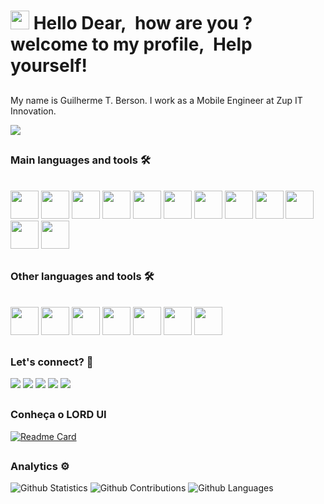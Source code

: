 <h1><img src="https://emojis.slackmojis.com/emojis/images/1531849430/4246/blob-sunglasses.gif?1531849430" width="30"/> 
Hello Dear,&nbsp how are you ? &nbsp welcome to my profile,&nbsp Help yourself! </h1>

##

My name is Guilherme T. Berson. I work as a Mobile Engineer at Zup IT Innovation.

![](https://komarev.com/ghpvc/?username=bersoncrios&color=brightgreen)

##

### Main languages and tools 🛠
<div style="display: inline_block"><br>
<img src="https://cdn.jsdelivr.net/gh/devicons/devicon/icons/java/java-original.svg" width=45 height=45/>
<img src="https://cdn.jsdelivr.net/gh/devicons/devicon/icons/kotlin/kotlin-original.svg"  width=45 height=45/>
<img src="https://cdn.jsdelivr.net/gh/devicons/devicon/icons/swift/swift-original.svg"  width=45 height=45/>
<img src="https://cdn.jsdelivr.net/gh/devicons/devicon/icons/android/android-original.svg"  width=45 height=45/>
<img src="https://cdn.jsdelivr.net/gh/devicons/devicon/icons/apple/apple-original.svg"  width=45 height=45/>
<img src="https://cdn.jsdelivr.net/gh/devicons/devicon/icons/androidstudio/androidstudio-original.svg"  width=45 height=45 />
<img src="https://cdn.jsdelivr.net/gh/devicons/devicon/icons/xcode/xcode-original.svg"  width=45 height=45 />
<img src="https://cdn.jsdelivr.net/gh/devicons/devicon/icons/gradle/gradle-plain.svg"  width=45 height=45 />
<img src="https://cdn.jsdelivr.net/gh/devicons/devicon/icons/git/git-original.svg"  width=45 height=45 />
<img src="https://cdn.jsdelivr.net/gh/devicons/devicon/icons/github/github-original.svg"  width=45 height=45  />
<img src="https://cdn.jsdelivr.net/gh/devicons/devicon/icons/gitlab/gitlab-original.svg"  width=45 height=45/>
<img src="https://cdn.jsdelivr.net/gh/devicons/devicon/icons/firebase/firebase-plain.svg"  width=45 height=45/>
</div>

 ##
 
### Other languages and tools 🛠
<div style="display: inline_block"><br>
<img src="https://cdn.jsdelivr.net/gh/devicons/devicon/icons/html5/html5-original.svg"  width=45 height=45/>
<img src="https://cdn.jsdelivr.net/gh/devicons/devicon/icons/css3/css3-original.svg"  width=45 height=45 />
<img src="https://cdn.jsdelivr.net/gh/devicons/devicon/icons/javascript/javascript-original.svg"  width=45 height=45/>
<img src="https://cdn.jsdelivr.net/gh/devicons/devicon/icons/angularjs/angularjs-original.svg"  width=45 height=45/>
<img src="https://cdn.jsdelivr.net/gh/devicons/devicon/icons/flutter/flutter-original.svg"  width=45 height=45 />
<img src="https://cdn.jsdelivr.net/gh/devicons/devicon/icons/nodejs/nodejs-original.svg" width=45 height=45  />
<img src="https://cdn.jsdelivr.net/gh/devicons/devicon/icons/typescript/typescript-original.svg" width=45 height=45 />
</div>

##

### Let's connect? 🤝

<div> 
  <a href="https://www.instagram.com/bersontech/" target="_blank"><img src="https://img.shields.io/badge/Instagram-E4405F?style=for-the-badge&logo=instagram&logoColor=white" target="_blank"></a>
 <a href="https://www.linkedin.com/in/guilhermeberson" target="_blank"><img src="https://img.shields.io/badge/LinkedIn-0077B5?style=for-the-badge&logo=linkedin&logoColor=white" target="_blank"></a>
 <a href="https://twitter.com/bersontech" target="_blank"><img src="https://img.shields.io/badge/Twitter-1DA1F2?style=for-the-badge&logo=twitter&logoColor=white" target="_blank"></a>
 <a href="https://discord.gg/ZEHPvp7v" target="_blank"><img src="https://img.shields.io/badge/Discord-7289DA?style=for-the-badge&logo=discord&logoColor=white" target="_blank"></a>
<a href="https://www.twitch.tv/karontyy_" target="_blank"><img src="https://img.shields.io/badge/Twitch-9146FF?style=for-the-badge&logo=twitch&logoColor=white" target="_blank"></a>
</div>

##

### Conheça o LORD UI

[![Readme Card](https://github-readme-stats.vercel.app/api/pin/?username=bersoncrios&repo=lord)](https://github.com/karontyy/lord)

##

### Analytics ⚙️
![Github Statistics](https://github-readme-stats.vercel.app/api/?username=bersoncrios&count_private=true&show_icons=true&theme=tokyonight)
![Github Contributions](https://github-readme-streak-stats.herokuapp.com/?user=bersoncrios&hide_border=true&theme=tokyonight)
![Github Languages](https://github-readme-stats.vercel.app/api/top-langs/?username=bersoncrios&count_private=true&theme=tokyonight)
